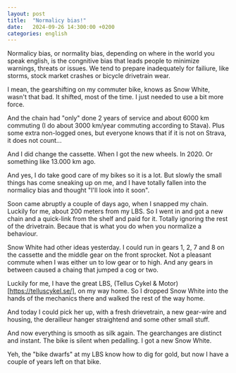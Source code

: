 ```yaml
---
layout: post
title:  "Normalicy bias!"
date:   2024-09-26 14:300:00 +0200
categories: english
---
```


Normalicy bias, or normality bias, depending on where in the world you speak english, is the congnitive bias that leads people to minimize warnings, threats or issues. We tend to prepare inadequately for failiure, like storms, stock market crashes or bicycle drivetrain wear.

I mean, the gearshifting on my commuter bike, knows as Snow White, wasn't that bad. It shifted, most of the time. I just needed to use a bit more force.

And the chain had "only" done 2 years of service and about 6000 km commuting (I do about 3000 km/year commuting according to Stava). Plus some extra non-logged ones, but everyone knows that if it is not on Strava, it does not count...

And I did change the cassette. When I got the new wheels. In 2020. Or something like 13.000 km ago.

And yes, I do take good care of my bikes so it is a lot. But slowly the small things has come sneaking up on me, and I have totally fallen into the normalicy bias and thought "I'll look into it soon".

Soon came abruptly a couple of days ago, when I snapped my chain. Luckily for me, about 200 meters from my LBS. So I went in and got a new chain and a quick-link from the shelf and paid for it. Totally ignoring the rest of the drivetrain. Becaue that is what you do when you normalize a behaviour.

Snow White had other ideas yesterday. I could run in gears 1, 2, 7 and 8 on the cassette and the middle gear on the front sprocket. Not a pleasant commute when I was either un to low gear or to high. And any gears in between caused a chaing that jumped a cog or two.

Luckily for me, I have the great LBS, (Tellus Cykel & Motor)[https://telluscykel.se/], on my way home. So I dropped Snow White into the hands of the mechanics there and walked the rest of the way home.

And today I could pick her up, with a fresh drievetrain, a new gear-wire and housing, the derailleur hanger straightend and some other small stuff.

And now everything is smooth as silk again. The gearchanges are distinct and instant. The bike is silent when pedalling. I got a new Snow White.

Yeh, the "bike dwarfs" at my LBS know how to dig for gold, but now I have a couple of years left on that bike.